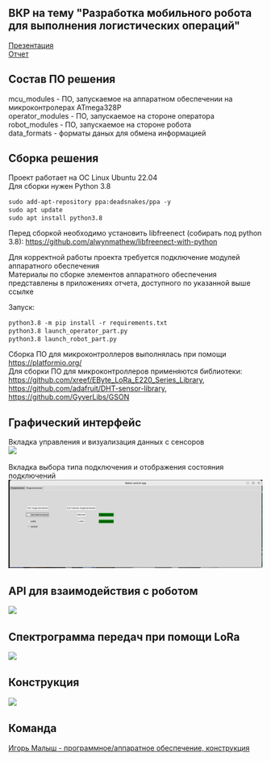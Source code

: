 ## ВКР на тему "Разработка мобильного робота для выполнения логистических операций"


[Презентация](https://drive.google.com/file/d/1JERFSXeAEsDtELn5uCYsfifsmstXoqhV/view?usp=sharing) </br>
[Отчет](https://drive.google.com/file/d/10wPHXu9SVHKw2DTHqq66AvC2ev5tR8jF/view?usp=sharing) </br>


## Состав ПО решения
mcu_modules - ПО, запускаемое на аппаратном обеспечении на микроконтролерах ATmega328P</br>
operator_modules - ПО, запускаемое на стороне оператора</br>
robot_modules - ПО, запускаемое на стороне робота</br>
data_formats - форматы даных для обмена информацией</br>


## Сборка решения
Проект работает на ОС Linux Ubuntu 22.04 </br>
Для сборки нужен Python 3.8 </br>

```
sudo add-apt-repository ppa:deadsnakes/ppa -y
sudo apt update
sudo apt install python3.8
```

Перед сборкой необходимо установить libfreenect (собирать под python 3.8): https://github.com/alwynmathew/libfreenect-with-python </br>


Для корректной работы проекта требуется подключение модулей аппаратного обеспечения</br>
Материалы по сборке элементов аппаратного обеспечения представлены в приложениях отчета, доступного по указанной выше ссылке</br>


Запуск:
```
python3.8 -m pip install -r requirements.txt
python3.8 launch_operator_part.py
python3.8 launch_robot_part.py
```

Сборка ПО для микроконтроллеров выполнялась при помощи https://platformio.org/ </br>
Для сборки ПО для микроконтроллеров применяются библиотеки: https://github.com/xreef/EByte_LoRa_E220_Series_Library, https://github.com/adafruit/DHT-sensor-library, https://github.com/GyverLibs/GSON </br>

## Графический интерфейс
Вкладка управления и визуализация данных с сенсоров </br>
![](https://github.com/CepbluKot/diploma_gui_ok/blob/master/interface.jpeg) </br>

Вкладка выбора типа подключения и отображения состояния подключений </br>
![](https://github.com/CepbluKot/diploma/blob/master/conn_interface.jpeg) </br>

## API для взаимодействия с роботом 
![](https://github.com/CepbluKot/diploma_gui_ok/blob/master/api.jpeg) </br>

## Спектрограмма передач при помощи LoRa
![](https://github.com/CepbluKot/diploma_gui_ok/blob/master/spectrogram.jpeg) </br>

## Конструкция
![](https://github.com/CepbluKot/diploma_gui_ok/blob/master/body.jpg) </br>

## Команда
[Игорь Малыш - программное/аппаратное обеспечение, конструкция](http://t.me/igmalysh) </br>
